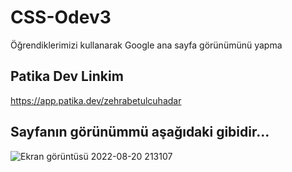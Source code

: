 # CSS-Odev3

Öğrendiklerimizi kullanarak Google ana sayfa görünümünü yapma

## Patika Dev Linkim
https://app.patika.dev/zehrabetulcuhadar

## Sayfanın görünümmü aşağıdaki gibidir...
![Ekran görüntüsü 2022-08-20 213107](https://user-images.githubusercontent.com/93150712/185761411-5dfe61ba-4fa3-449d-ad65-9e1501a31ccc.png)
